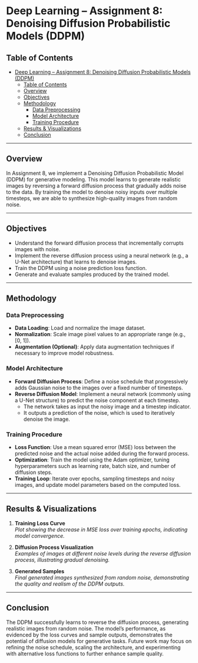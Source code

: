 # Deep Learning – Assignment 8: Denoising Diffusion Probabilistic Models (DDPM)

## Table of Contents
- [Deep Learning – Assignment 8: Denoising Diffusion Probabilistic Models (DDPM)](#deep-learning--assignment-8-denoising-diffusion-probabilistic-models-ddpm)
  - [Table of Contents](#table-of-contents)
  - [Overview](#overview)
  - [Objectives](#objectives)
  - [Methodology](#methodology)
    - [Data Preprocessing](#data-preprocessing)
    - [Model Architecture](#model-architecture)
    - [Training Procedure](#training-procedure)
  - [Results \& Visualizations](#results--visualizations)
  - [Conclusion](#conclusion)

---

## Overview
In Assignment 8, we implement a Denoising Diffusion Probabilistic Model (DDPM) for generative modeling. This model learns to generate realistic images by reversing a forward diffusion process that gradually adds noise to the data. By training the model to denoise noisy inputs over multiple timesteps, we are able to synthesize high-quality images from random noise.

---

## Objectives
- Understand the forward diffusion process that incrementally corrupts images with noise.
- Implement the reverse diffusion process using a neural network (e.g., a U-Net architecture) that learns to denoise images.
- Train the DDPM using a noise prediction loss function.
- Generate and evaluate samples produced by the trained model.

---

## Methodology

### Data Preprocessing
- **Data Loading**: Load and normalize the image dataset.
- **Normalization**: Scale image pixel values to an appropriate range (e.g., [0, 1]).
- **Augmentation (Optional)**: Apply data augmentation techniques if necessary to improve model robustness.

### Model Architecture
- **Forward Diffusion Process**: Define a noise schedule that progressively adds Gaussian noise to the images over a fixed number of timesteps.
- **Reverse Diffusion Model**: Implement a neural network (commonly using a U-Net structure) to predict the noise component at each timestep.
  - The network takes as input the noisy image and a timestep indicator.
  - It outputs a prediction of the noise, which is used to iteratively denoise the image.
  
### Training Procedure
- **Loss Function**: Use a mean squared error (MSE) loss between the predicted noise and the actual noise added during the forward process.
- **Optimization**: Train the model using the Adam optimizer, tuning hyperparameters such as learning rate, batch size, and number of diffusion steps.
- **Training Loop**: Iterate over epochs, sampling timesteps and noisy images, and update model parameters based on the computed loss.

---

## Results & Visualizations
1. **Training Loss Curve**  
   *Plot showing the decrease in MSE loss over training epochs, indicating model convergence.*

2. **Diffusion Process Visualization**  
   *Examples of images at different noise levels during the reverse diffusion process, illustrating gradual denoising.*

3. **Generated Samples**  
   *Final generated images synthesized from random noise, demonstrating the quality and realism of the DDPM outputs.*

---

## Conclusion
The DDPM successfully learns to reverse the diffusion process, generating realistic images from random noise. The model’s performance, as evidenced by the loss curves and sample outputs, demonstrates the potential of diffusion models for generative tasks. Future work may focus on refining the noise schedule, scaling the architecture, and experimenting with alternative loss functions to further enhance sample quality.

